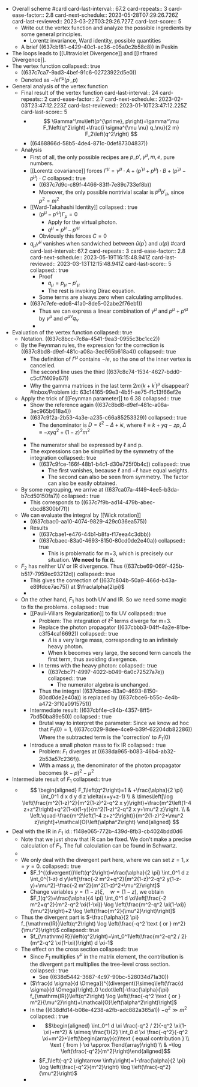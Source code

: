 - Overall scheme #card
  card-last-interval:: 67.2
  card-repeats:: 3
  card-ease-factor:: 2.8
  card-next-schedule:: 2023-05-28T07:29:26.726Z
  card-last-reviewed:: 2023-03-22T03:29:26.727Z
  card-last-score:: 5
	- Write out the vertex function and analyze the possible ingredients by some general principles.
		- Lorentz invariance, Ward identity, possible quantities
	- A brief ((637cbf81-c429-40c1-ac36-c05a0c2b58c8)) in Peskin
- The loops leads to [[Ultraviolet Divergence]] and [[Infrared Divergence]].
- The vertex function
  collapsed:: true
	- ((637c7ca7-9ad3-4bef-91c6-02723922d5e0))
	- Denoted as $-i e \Gamma^\mu\left(p^{\prime}, p\right)$
- General analysis of the vertex function
	- Final result of the vertex function
	  card-last-interval:: 24
	  card-repeats:: 2
	  card-ease-factor:: 2.7
	  card-next-schedule:: 2023-02-03T23:47:12.223Z
	  card-last-reviewed:: 2023-01-10T23:47:12.225Z
	  card-last-score:: 5
		- $$
		  \Gamma^\mu\left(p^{\prime}, p\right)=\gamma^\mu F_1\left(q^2\right)+\frac{i \sigma^{\mu \nu} q_\nu}{2 m} F_2\left(q^2\right)
		  $$
		- ((6468866d-58b5-4de4-871c-0def87304837))
	- Analysis
		- First of all, the only possible recipes are $p,p',\gamma^\mu,m,e,$ pure numbers.
		- [[Lorentz covariance]] forces $\Gamma^\mu=\gamma^\mu \cdot A+\left(p^{\prime \mu}+p^\mu\right) \cdot B+\left(p^{\prime \mu}-p^\mu\right) \cdot C$
		  collapsed:: true
			- ((637c7d9c-c89f-4466-83ff-7e89c733ef8b))
			- Moreover, the only possible nontrivial scalar is $p^\mu p'_\mu$, since $p^2=m^2$
		- [[Ward-Takahashi Identity]]
		  collapsed:: true
			- $(p^\mu-p'^\mu)\Gamma_\mu=0$
				- Apply for the virtual photon.
				- $q^\mu=p^\mu-p'^\mu$
			- Obviously this forces $C=0$
		- $q_\mu \gamma^\mu$ vanishes when sandwiched between $\bar{u}\left(p^{\prime}\right)$ and $u(p)$ #card
		  card-last-interval:: 67.2
		  card-repeats:: 3
		  card-ease-factor:: 2.8
		  card-next-schedule:: 2023-05-19T16:15:48.941Z
		  card-last-reviewed:: 2023-03-13T12:15:48.941Z
		  card-last-score:: 5
		  collapsed:: true
			- Proof
				- $q_\mu=p_\mu-p'_\mu$
				- The rest is invoking Dirac equation.
			- Some terms are always zero when calculating amplitudes.
		- ((637c7efe-edc6-41a0-8de5-02abe2f76eb1))
			- Thus we can express a linear combination of $\gamma^\mu$ and $p^\mu+p'^\mu$ by $\gamma^\mu$ and $\sigma^{\mu\nu}q_\nu$
			-
- Evaluation of the vertex function
  collapsed:: true
	- Notation. ((637c8bcc-7c8a-4541-9ea3-0955c3bc1cc2))
	- By the Feynman rules, the expression for the correction is ((637c8bd8-d9ef-481c-a08a-3ec965b618a4))
	  collapsed:: true
		- The definition of $\Gamma^\mu$ contains $-ie$, so the one of the inner vertex is cancelled.
		- The second line uses the third ((637c8c74-1534-4627-bdd0-c5cf7f409a67))
		- Why the gamma matrices in the last term $2 m\left(k+k^{\prime}\right)^\mu$ disappear? #Inbox/Problem
		  id:: 63c14165-99e3-4b5f-ae75-f1c13f66ef2e
	- Apply the trick of [[Feynman parameter]] to 6.38
	  collapsed:: true
		- Show the reference again ((637c8bd8-d9ef-481c-a08a-3ec965b618a4))
		- ((637c9f2a-2b53-4a3e-a235-c66a85253329))
		  collapsed:: true
			- The denominator is $D=\ell^2-\Delta+i \epsilon$, where $\ell \equiv k+y q-z p$, $\Delta \equiv-x y q^2+(1-z)^2 m^2$
		-
		- The numerator shall be expressed by $\ell$ and p.
		- The expressions can be simplified by the symmetry of the integration
		  collapsed:: true
			- ((637c9fce-166f-48b1-b4c1-d30e725f0b4c))
			  collapsed:: true
				- The first vanishes, because $\ell$ and $-\ell$ have equal weights.
				- The second can also be seen from symmetry. The factor can also be easily obtained.
	- By some regrouping, we arrive at ((637ca07a-4f49-4ee5-b3da-b7cd50150fa7))
	  collapsed:: true
		- This corresponds to ((637c7f9b-ad14-479b-abec-cbcd8300bf7f))
	- We can evaluate the integral by [[Wick rotation]]
		- ((637cbac0-aa10-4074-9829-429c036ea575))
		- Results
			- ((637cbae1-e476-44b1-b8fa-f17eea4c3dbb))
			- ((637cbaec-83a0-4693-8150-80cd0de2e40a))
			  collapsed:: true
				- This is problematic for m=3, which is precisely our situation.
				  **We need to fix it.**
	- $F_2$ has neither UV or IR divergence. Thus ((637cbe69-069f-425b-b517-7959ec93212d))
	  collapsed:: true
		- This gives the correction of ((637c804b-50a9-466d-b43a-e89fdce7ac75)) at $\frac\alpha{2\pi}$
		-
	- On the other hand, $F_1$ has both UV and IR. So we need some magic to fix the problems.
	  collapsed:: true
		- [[Pauli-Villars Regularization]] to fix UV
		  collapsed:: true
			- Problem: The integration of $\ell^2$ terms diverge for m=3.
			- Replace the photon propagator ((637cbbb3-04ff-4a2e-81be-c3f54ca16692))
			  collapsed:: true
				- $\Lambda$ is a very large mass, corresponding to an infinitely heavy photon.
				- When k becomes very large, the second term cancels the first term, thus avoiding divergence.
			- In terms with the heavy photon:
			  collapsed:: true
				- ((637cbc71-4997-4022-b049-6a0c72527a7e))
				  collapsed:: true
					- The numerator algebra is unchanged.
			- Thus the integral ((637cbaec-83a0-4693-8150-80cd0de2e40a)) is replaced by ((637cbce6-b55c-4e4b-a472-3f10a0915751))
		- Intermediate result: ((637cbf4e-c94b-4357-8ff5-7bd50ba89e50))
		  collapsed:: true
			- Brutal way to interpret the parameter: Since we know ad hoc that $F_1(0)=1$, ((637cc029-8dee-4ce9-b39f-62204db82286)) Where the subtracted term is the 'correction' to $F_1(0)$
		- Introduce a small photon mass to fix IR
		  collapsed:: true
			- Problem: $F_1$ diverges at ((638da965-b083-46b4-ab32-2b53a57c236f)).
			- With a mass $\mu$, the denominator of the photon propagator becomes $(k-p)^2-\mu^2$
- Intermediate result of $F_1$
  collapsed:: true
	- $$
	  \begin{aligned}
	  F_1\left(q^2\right)=1 & +\frac{\alpha}{2 \pi} \int_0^1 d x d y d z \delta(x+y+z-1) \\
	  & \times\left[\log \left(\frac{m^2(1-z)^2}{m^2(1-z)^2-q^2 x y}\right)+\frac{m^2\left(1-4 z+z^2\right)+q^2(1-x)(1-y)}{m^2(1-z)^2-q^2 x y+\mu^2 z}\right. \\
	  & \left.\quad-\frac{m^2\left(1-4 z+z^2\right)}{m^2(1-z)^2+\mu^2 z}\right]+\mathcal{O}\left(\alpha^2\right)
	  \end{aligned}
	  $$
- Deal with the IR in $F_1$
  id:: f148e065-772b-439d-8fb3-cb4024bdd0d6
	- Note that we just show that IR can be fixed. We don't make a precise calculation of $F_1$. The full calculation can be found in Schwartz.
	-
	- We only deal with the divergent part here, where we can set $z=1,x=y=0$.
	  collapsed:: true
		- $F_1^{(divergent)}\left(q^2\right)=\frac{\alpha}{2 \pi} \int_0^1 d z \int_0^{1-z} d y\left[\frac{-2 m^2+q^2}{m^2(1-z)^2-q^2 y(1-z-y)+\mu^2}-\frac{-2 m^2}{m^2(1-z)^2+\mu^2}\right]$
		- Change variables $y=(1-z) \xi, \quad w=(1-z)$, we obtain 
		  $F_1(q^2)=\frac{\alpha}{4 \pi} \int_0^1 d \xi\left[\frac{-2 m^2+q^2}{m^2-q^2 \xi(1-\xi)} \log \left(\frac{m^2-q^2 \xi(1-\xi)}{\mu^2}\right)+2 \log \left(\frac{m^2}{\mu^2}\right)\right]$
	- Thus the divergent part is $-\frac{\alpha}{2 \pi} f_{\mathrm{IR}}\left(q^2\right) \log \left(\frac{-q^2 \text { or } m^2}{\mu^2}\right)$
	  collapsed:: true
		- $f_{\mathrm{IR}}\left(q^2\right)=\int_0^1\left(\frac{m^2-q^2 / 2}{m^2-q^2 \xi(1-\xi)}\right) d \xi-1$
	- The effect on the cross section
	  collapsed:: true
		- Since $F_1$ multiplies $\gamma^\mu$ in the matrix element, the contribution is the divergent part multiplies the tree-level cross section.
		  collapsed:: true
			- See ((638d5442-3687-4c97-90bc-528034d71a30))
		- ($\frac{d \sigma}{d \Omega})^{(divergent)}\simeq\left(\frac{d \sigma}{d \Omega}\right)_0 \cdot\left[-\frac{\alpha}{\pi} f_{\mathrm{IR}}\left(q^2\right) \log \left(\frac{-q^2 \text { or } m^2}{\mu^2}\right)+\mathcal{O}\left(\alpha^2\right)\right]$
		- In the ((638dfd14-b08e-4238-a2fb-adc882a365a1)) $-q^2 \gg m^2$
		  collapsed:: true
			- $$\begin{aligned} \int_0^1 d \xi \frac{-q^2 / 2}{-q^2 \xi(1-\xi)+m^2} & \simeq \frac{1}{2} \int_0 d \xi \frac{-q^2}{-q^2 \xi+m^2}+\left(\begin{array}{c}\text { equal contribution } \\ \text { from } \xi \approx 1\end{array}\right) \\ & =\log \left(\frac{-q^2}{m^2}\right)\end{aligned}$$
			- $F_1\left(-q^2 \rightarrow \infty\right)=1-\frac{\alpha}{2 \pi} \log \left(\frac{-q^2}{m^2}\right) \log \left(\frac{-q^2}{\mu^2}\right)$
		-